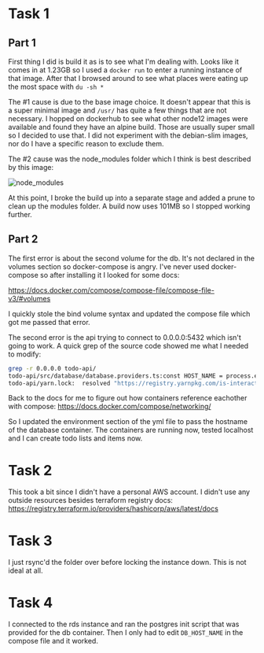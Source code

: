 # Task 1

## Part 1
First thing I did is build it as is to see what I'm dealing with. Looks like it
comes in at 1.23GB so I used a `docker run` to enter a running instance of that
image. After that I browsed around to see what places were eating up the most
space with `du -sh *`

The #1 cause is due to the base image choice. It doesn't appear that this is a
super minimal image and `/usr/` has quite a few things that are not necessary.
I hopped on dockerhub to see what other node12 images were available and found
they have an alpine build. Those are usually super small so I decided to use
that. I did not experiment with the debian-slim images, nor do I have a specific
reason to exclude them.

The #2 cause was the node_modules folder which I think is best described by
this image:

![node_modules](https://camo.githubusercontent.com/98d81a9061d57563e0dfcf8a447e9142c97547e618719b9a4a7f9202fa911d12/68747470733a2f2f7062732e7477696d672e636f6d2f6d656469612f444549565f3158577341416c5932392e6a7067)

At this point, I broke the build up into a separate stage and added a prune to
clean up the modules folder. A build now uses 101MB so I stopped working further.

## Part 2
The first error is about the second volume for the db. It's not declared in the
volumes section so docker-compose is angry. I've never used docker-compose so
after installing it I looked for some docs:

https://docs.docker.com/compose/compose-file/compose-file-v3/#volumes

I quickly stole the bind volume syntax and updated the compose file which got me
passed that error.

The second error is the api trying to connect to 0.0.0.0:5432 which isn't going
to work. A quick grep of the source code showed me what I needed to modify:
```bash
grep -r 0.0.0.0 todo-api/
todo-api/src/database/database.providers.ts:const HOST_NAME = process.env.DB_HOST_NAME || '0.0.0.0';
todo-api/yarn.lock:  resolved "https://registry.yarnpkg.com/is-interactive/-/is-interactive-1.0.0.tgz#cea6e6ae5c870a7b0a0004070b7b587e0252912e"
```
Back to the docs for me to figure out how containers reference eachother with
compose:
https://docs.docker.com/compose/networking/

So I updated the environment section of the yml file to pass the hostname of the
database container. The containers are running now, tested localhost and I can
create todo lists and items now.

# Task 2
This took a bit since I didn't have a personal AWS account. I didn't use any
outside resources besides terraform registry docs:
https://registry.terraform.io/providers/hashicorp/aws/latest/docs

# Task 3
I just rsync'd the folder over before locking the instance down. This is not
ideal at all.

# Task 4
I connected to the rds instance and ran the postgres init script that was
provided for the db container. Then I only had to edit `DB_HOST_NAME` in the
compose file and it worked.
